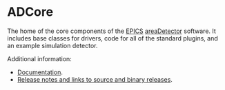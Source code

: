 ADCore
======
The home of the core components of the 
[EPICS](http://www.aps.anl.gov/epics/) 
[areaDetector](http://cars.uchicago.edu/software/epics/areaDetector.html) 
software.  It includes base classes for drivers, code for all of the standard plugins, 
and an example simulation detector.

Additional information:
* [Documentation](http://cars.uchicago.edu/software/epics/areaDetectorDoc.html).
* [Release notes and links to source and binary releases](RELEASE.md).
